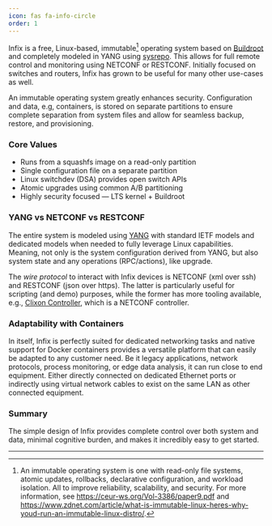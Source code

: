 ```yaml
---
icon: fas fa-info-circle
order: 1
---
```


Infix is a free, Linux-based, immutable[^1] operating system based on
[Buildroot][2] and completely modeled in YANG using [sysrepo][3].  This
allows for full remote control and monitoring using NETCONF or RESTCONF.
Initially focused on switches and routers, Infix has grown to be useful
for many other use-cases as well.

An immutable operating system greatly enhances security.  Configuration
and data, e.g, containers, is stored on separate partitions to ensure
complete separation from system files and allow for seamless backup,
restore, and provisioning.

### Core Values

- Runs from a squashfs image on a read-only partition
- Single configuration file on a separate partition
- Linux switchdev (DSA) provides open switch APIs
- Atomic upgrades using common A/B partitioning
- Highly security focused — LTS kernel + Buildroot

### YANG vs NETCONF vs RESTCONF

The entire system is modeled using [YANG][1] with standard IETF models
and dedicated models when needed to fully leverage Linux capabilities.
Meaning, not only is the system configuration derived from YANG, but
also system state and any operations (RPC/actions), like upgrade.

The *wire protocol* to interact with Infix devices is NETCONF (xml over
ssh) and RESTCONF (json over https).  The latter is particularly useful
for scripting (and demo) purposes, while the former has more tooling
available, e.g., [Clixon Controller][4], which is a NETCONF controller.

### Adaptability with Containers

In itself, Infix is perfectly suited for dedicated networking tasks and
native support for Docker containers provides a versatile platform that
can easily be adapted to any customer need.  Be it legacy applications,
network protocols, process monitoring, or edge data analysis, it can run
close to end equipment.  Either directly connected on dedicated Ethernet
ports or indirectly using virtual network cables to exist on the same
LAN as other connected equipment.

### Summary

The simple design of Infix provides complete control over both system
and data, minimal cognitive burden, and makes it incredibly easy to get
started.

----

[^1]: An immutable operating system is one with read-only file systems,
    atomic updates, rollbacks, declarative configuration, and workload
    isolation.  All to improve reliability, scalability, and security.
    For more information, see <https://ceur-ws.org/Vol-3386/paper9.pdf>
    and <https://www.zdnet.com/article/what-is-immutable-linux-heres-why-youd-run-an-immutable-linux-distro/>.

[1]: https://datatracker.ietf.org/doc/html/rfc7950
[2]: https://buildroot.org/
[3]: https://www.sysrepo.org/
[4]: https://github.com/clicon/clixon-controller
